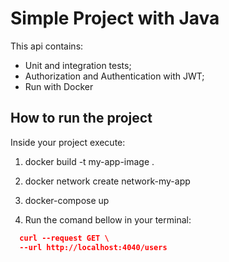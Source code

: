 # Simple Project with Java

This api contains:

- Unit and integration tests;
- Authorization and Authentication with JWT;
- Run with Docker

## How to run the project

Inside your project execute:

1) docker build -t my-app-image . 

2) docker network create network-my-app

3) docker-compose up

4) Run the comand bellow in your terminal:
```json
  curl --request GET \
  --url http://localhost:4040/users
```